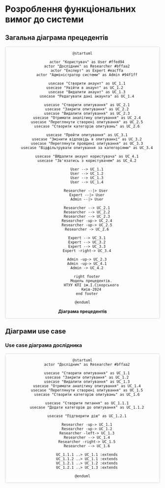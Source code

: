 # Розроблення функціональних вимог до системи

## Загальна діаграма прецедентів
<center style="
    border-radius:4px;
    border: 1px solid #cfd7e6;
    box-shadow: 0 1px 3px 0 rgba(89,105,129,.05), 0 1px 1px 0 rgba(0,0,0,.025);
    padding: 0em;"
    >

```plantuml
@startuml

    actor "Користувач" as User #ffed94
    actor "Дослідник" as Researcher #bffaa2
    actor "Експерт" as Expert #eacffa
    actor "Адміністратор системи" as Admin #94f1ff
    
    usecase "Створити акаунт" as UC_1.1
    usecase "Увійти в акаунт" as UC_1.2  
    usecase "Видалити акаунт" as UC_1.3
    usecase "Редагувати дані акаунта" as UC_1.4
    
    usecase "Створити опитування" as UC_2.1
    usecase "Закрити опитування" as UC_2.2
    usecase "Видалити опитування" as UC_2.3
    usecase "Отримати аналітику опитування" as UC_2.4
    usecase "Переглянути створені опитування" as UC_2.5
    usecase "Створити категорію опитувань" as UC_2.6
    
    usecase "Пройти опитування" as UC_3.1
    usecase "Змінити відповідь в опитуванні" as UC_3.2
    usecase "Переглянути пройдені опитування" as UC_3.3
    usecase "Відфільтрувати опитування за категоріями" as UC_3.4
    
    usecase "ВИдалити акаунт користувача" as UC_4.1
    usecase "Зв'язатись з користувачем" as UC_4.2

    User --> UC_1.1
    User --> UC_1.2
    User --> UC_1.3
    User --> UC_1.4
    
    Researcher --|> User 
    Expert --|> User
    Admin --|> User
    
    Researcher --> UC_2.1
    Researcher --> UC_2.2
    Researcher --> UC_2.3
    Researcher -up-> UC_2.4
    Researcher -up-> UC_2.5
    Researcher -> UC_2.6
    
    Expert --> UC_3.1
    Expert --> UC_3.2
    Expert --> UC_3.3
    Expert -right-> UC_3.4
    
    Admin -up-> UC_2.3
    Admin -up-> UC_4.1
    Admin -> UC_4.2
    
    right footer
        Модель прецедентів.
        НТУУ КПІ ім.І.Сікорського
        Киів-2024
    end footer

@enduml
```
**Діаграма прецедентів**

</center>

## Діаграми use case
### Use case діаграма дослідника
<center style="
    border-radius:4px;
    border: 1px solid #cfd7e6;
    box-shadow: 0 1px 3px 0 rgba(89,105,129,.05), 0 1px 1px 0 rgba(0,0,0,.025);
    padding: 0em;"
    >

```plantuml
@startuml
    actor "Дослідник" as Researcher #bffaa2
    
    usecase "Створити опитування" as UC_1.1
    usecase "Закрити опитування" as UC_1.2
    usecase "Видалити опитування" as UC_1.3
    usecase "Отримати аналітику опитування" as UC_1.4
    usecase "Переглянути створені опитування" as UC_1.5
    usecase "Створити категорію опитувань" as UC_1.6
    
    usecase "Створити питання" as UC_1.1.1
    usecase "Додати категорію до опитування" as UC_1.1.2
    
    usecase "Підтверити дію" as UC_1.2.1
    
    Researcher -up-> UC_1.1
    Researcher -up-> UC_1.2
    Researcher -left-> UC_1.3
    Researcher --> UC_1.4
    Researcher -right-> UC_1.5
    Researcher --> UC_1.6
    
    UC_1.1.1 ..> UC_1.1 :extends
    UC_1.1.2 ..> UC_1.1 :extends
    UC_1.2.1 ..> UC_1.2 :extends
    UC_1.2.1 ..> UC_1.3 :extends
    
@enduml
```

</center>
